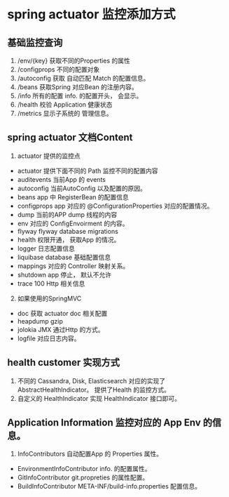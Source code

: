 # spring actuator 监控添加方式

## 基础监控查询

1. /env/{key} 获取不同的Properties 的属性
2. /configprops 不同的配置对象
3. /autoconfig 获取 自动匹配 Match 的配置信息。
4. /beans 获取Spring 对应Bean 的注册内容。
5. /info 所有的配置 info. 的配置开头， 会显示。
6. /health 校验 Application 健康状态
7. /metrics 显示子系统的 管理信息。

## spring actuator 文档Content
1. actuator 提供的监控点
  - actuator 提供下面不同的 Path 监控不同的配置内容
  - auditevents 当前App 的 events
  - autoconfig 当前AutoConfig 以及配置的原因。
  - beans app 中 RegisterBean 的配置信息
  - configprops app 对应的 @ConfigurationProperties 对应的配置情况。
  - dump 当前的APP dump 线程的内容
  - env 对应的 ConfigEnvoirment 的内容。
  - flyway  flyway database migrations
  - health 权限开通， 获取App 的情况。
  - logger 日志配置信息
  - liquibase database 基础配置信息
  - mappings 对应的 Controller 映射关系。
  - shutdown  app 停止， 默认不允许
  - trace 100 Http 相关信息
2. 如果使用的SpringMVC 
  - doc 获取 actuator doc 相关配置
  - heapdump gzip 
  - jolokia JMX 通过Http 的方式。
  - logfile 对应日志内容。

## health customer 实现方式

1. 不同的 Cassandra, Disk, Elasticsearch 对应的实现了 AbstractHealthIndicator。 提供了Health 的监控方式。
2. 自定义的 HealthIndicator 实现 HealthIndicator 接口即可。

## Application Information 监控对应的 App Env 的信息。

1. InfoContributors 自动配置App 的 Properties 属性。
  - EnvironmentInfoContributor info. 的配置属性。
  - GitInfoContributor git.propreties 的属性配置。
  - BuildInfoContributor META-INF/build-info.properties 配置信息。


